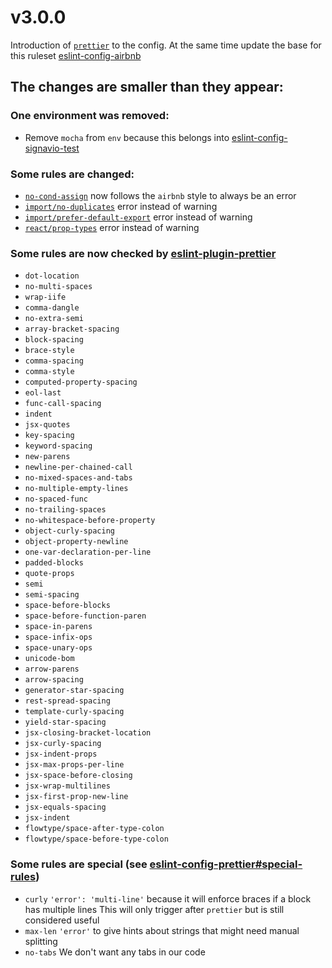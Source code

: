 # v3.0.0

Introduction of [`prettier`](https://github.com/prettier/prettier) to the config.
At the same time update the base for this ruleset [eslint-config-airbnb](https://github.com/airbnb/javascript)

## The changes are smaller than they appear:

### One environment was removed:

- Remove `mocha` from `env` because this belongs into [eslint-config-signavio-test](https://github.com/signavio/eslint-config-signavio-test)

### Some rules are changed:

- [`no-cond-assign`](http://eslint.org/docs/rules/no-cond-assign) now follows the `airbnb` style to always be an error
- [`import/no-duplicates`](https://github.com/benmosher/eslint-plugin-import/blob/master/docs/rules/no-duplicates.md) error instead of warning
- [`import/prefer-default-export`](https://github.com/benmosher/eslint-plugin-import/blob/master/docs/rules/prefer-default-export.md) error instead of warning
- [`react/prop-types`](https://github.com/yannickcr/eslint-plugin-react/blob/master/docs/rules/prop-types.md) error instead of warning

### Some rules are now checked by [eslint-plugin-prettier](https://github.com/prettier/eslint-plugin-prettier)

- `dot-location`
- `no-multi-spaces`
- `wrap-iife`
- `comma-dangle`
- `no-extra-semi`
- `array-bracket-spacing`
- `block-spacing`
- `brace-style`
- `comma-spacing`
- `comma-style`
- `computed-property-spacing`
- `eol-last`
- `func-call-spacing`
- `indent`
- `jsx-quotes`
- `key-spacing`
- `keyword-spacing`
- `new-parens`
- `newline-per-chained-call`
- `no-mixed-spaces-and-tabs`
- `no-multiple-empty-lines`
- `no-spaced-func`
- `no-trailing-spaces`
- `no-whitespace-before-property`
- `object-curly-spacing`
- `object-property-newline`
- `one-var-declaration-per-line`
- `padded-blocks`
- `quote-props`
- `semi`
- `semi-spacing`
- `space-before-blocks`
- `space-before-function-paren`
- `space-in-parens`
- `space-infix-ops`
- `space-unary-ops`
- `unicode-bom`
- `arrow-parens`
- `arrow-spacing`
- `generator-star-spacing`
- `rest-spread-spacing`
- `template-curly-spacing`
- `yield-star-spacing`
- `jsx-closing-bracket-location`
- `jsx-curly-spacing`
- `jsx-indent-props`
- `jsx-max-props-per-line`
- `jsx-space-before-closing`
- `jsx-wrap-multilines`
- `jsx-first-prop-new-line`
- `jsx-equals-spacing`
- `jsx-indent`
- `flowtype/space-after-type-colon`
- `flowtype/space-before-type-colon`

### Some rules are special (see [eslint-config-prettier#special-rules](https://github.com/prettier/eslint-config-prettier#special-rules))

- `curly` `'error': 'multi-line'` because it will enforce braces if a block has multiple lines
  This will only trigger after `prettier` but is still considered useful
- `max-len` `'error'` to give hints about strings that might need manual splitting
- `no-tabs` We don't want any tabs in our code

